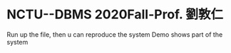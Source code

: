# NCTU--DBMS 2020Fall-Prof. 劉敦仁
Run up the file, then u can reproduce the system 
Demo shows part of the system

